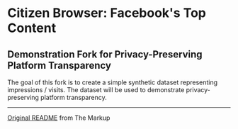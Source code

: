 # Citizen Browser: Facebook's Top Content

## Demonstration Fork for Privacy-Preserving Platform Transparency

The goal of this fork is to create a simple synthetic dataset representing impressions / visits. The dataset will be used to demonstrate privacy-preserving platform transparency.

---
[Original README](https://github.com/the-markup/citizen-browser-widely-viewed-content/blob/main/README.md) from The Markup
